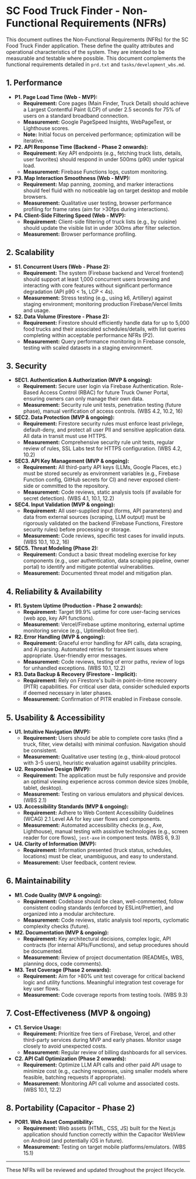 # SC Food Truck Finder - Non-Functional Requirements (NFRs)

This document outlines the Non-Functional Requirements (NFRs) for the SC Food Truck Finder application. These define the quality attributes and operational characteristics of the system. They are intended to be measurable and testable where possible. This document complements the functional requirements detailed in `prd.txt` and `tasks/development_wbs.md`.

## 1. Performance

*   **P1. Page Load Time (Web - MVP):**
    *   **Requirement:** Core pages (Main Finder, Truck Detail) should achieve a Largest Contentful Paint (LCP) of under 2.5 seconds for 75% of users on a standard broadband connection.
    *   **Measurement:** Google PageSpeed Insights, WebPageTest, or Lighthouse scores.
    *   **Note:** Initial focus on perceived performance; optimization will be iterative.
*   **P2. API Response Time (Backend - Phase 2 onwards):**
    *   **Requirement:** Key API endpoints (e.g., fetching truck lists, details, user favorites) should respond in under 500ms (p90) under typical load.
    *   **Measurement:** Firebase Functions logs, custom monitoring.
*   **P3. Map Interaction Smoothness (Web - MVP):**
    *   **Requirement:** Map panning, zooming, and marker interactions should feel fluid with no noticeable lag on target desktop and mobile browsers.
    *   **Measurement:** Qualitative user testing, browser performance profiling for frame rates (aim for >30fps during interactions).
*   **P4. Client-Side Filtering Speed (Web - MVP):**
    *   **Requirement:** Client-side filtering of truck lists (e.g., by cuisine) should update the visible list in under 300ms after filter selection.
    *   **Measurement:** Browser performance profiling.

## 2. Scalability

*   **S1. Concurrent Users (Web - Phase 2):**
    *   **Requirement:** The system (Firebase backend and Vercel frontend) should support at least 1,000 concurrent users browsing and interacting with core features without significant performance degradation (API p90 < 1s, LCP < 4s).
    *   **Measurement:** Stress testing (e.g., using k6, Artillery) against staging environment; monitoring production Firebase/Vercel limits and usage.
*   **S2. Data Volume (Firestore - Phase 2):**
    *   **Requirement:** Firestore should efficiently handle data for up to 5,000 food trucks and their associated schedules/details, with list queries completing within acceptable performance NFRs (P2).
    *   **Measurement:** Query performance monitoring in Firebase console, testing with scaled datasets in a staging environment.

## 3. Security

*   **SEC1. Authentication & Authorization (MVP & ongoing):**
    *   **Requirement:** Secure user login via Firebase Authentication. Role-Based Access Control (RBAC) for future Truck Owner Portal, ensuring owners can only manage their own data.
    *   **Measurement:** Security rule unit tests, penetration testing (future phase), manual verification of access controls. (WBS 4.2, 10.2, 16)
*   **SEC2. Data Protection (MVP & ongoing):**
    *   **Requirement:** Firestore security rules must enforce least privilege, default-deny, and protect all user PII and sensitive application data. All data in transit must use HTTPS.
    *   **Measurement:** Comprehensive security rule unit tests, regular review of rules, SSL Labs test for HTTPS configuration. (WBS 4.2, 10.2)
*   **SEC3. API Key Management (MVP & ongoing):**
    *   **Requirement:** All third-party API keys (LLMs, Google Places, etc.) must be stored securely as environment variables (e.g., Firebase Function config, GitHub secrets for CI) and never exposed client-side or committed to the repository.
    *   **Measurement:** Code reviews, static analysis tools (if available for secret detection). (WBS 4.1, 10.1, 12.2)
*   **SEC4. Input Validation (MVP & ongoing):**
    *   **Requirement:** All user-supplied input (forms, API parameters) and data from external sources (scraping, LLM output) must be rigorously validated on the backend (Firebase Functions, Firestore security rules) before processing or storage.
    *   **Measurement:** Code reviews, specific test cases for invalid inputs. (WBS 10.1, 10.2, 16)
*   **SEC5. Threat Modeling (Phase 2):**
    *   **Requirement:** Conduct a basic threat modeling exercise for key components (e.g., user authentication, data scraping pipeline, owner portal) to identify and mitigate potential vulnerabilities.
    *   **Measurement:** Documented threat model and mitigation plan.

## 4. Reliability & Availability

*   **R1. System Uptime (Production - Phase 2 onwards):**
    *   **Requirement:** Target 99.9% uptime for core user-facing services (web app, key API functions).
    *   **Measurement:** Vercel/Firebase uptime monitoring, external uptime monitoring service (e.g., UptimeRobot free tier).
*   **R2. Error Handling (MVP & ongoing):**
    *   **Requirement:** Graceful error handling for API calls, data scraping, and AI parsing. Automated retries for transient issues where appropriate. User-friendly error messages.
    *   **Measurement:** Code reviews, testing of error paths, review of logs for unhandled exceptions. (WBS 10.1, 12.2)
*   **R3. Data Backup & Recovery (Firestore - Implicit):**
    *   **Requirement:** Rely on Firestore's built-in point-in-time recovery (PITR) capabilities. For critical user data, consider scheduled exports if deemed necessary in later phases.
    *   **Measurement:** Confirmation of PITR enabled in Firebase console.

## 5. Usability & Accessibility

*   **U1. Intuitive Navigation (MVP):**
    *   **Requirement:** Users should be able to complete core tasks (find a truck, filter, view details) with minimal confusion. Navigation should be consistent.
    *   **Measurement:** Qualitative user testing (e.g., think-aloud protocol with 3-5 users), heuristic evaluation against usability principles.
*   **U2. Responsive Design (MVP):**
    *   **Requirement:** The application must be fully responsive and provide an optimal viewing experience across common device sizes (mobile, tablet, desktop).
    *   **Measurement:** Testing on various emulators and physical devices. (WBS 2.1)
*   **U3. Accessibility Standards (MVP & ongoing):**
    *   **Requirement:** Adhere to Web Content Accessibility Guidelines (WCAG) 2.1 Level AA for key user flows and components.
    *   **Measurement:** Automated accessibility checks (e.g., Axe, Lighthouse), manual testing with assistive technologies (e.g., screen reader for core flows), `jest-axe` in component tests. (WBS 6, 9.3)
*   **U4. Clarity of Information (MVP):**
    *   **Requirement:** Information presented (truck status, schedules, locations) must be clear, unambiguous, and easy to understand.
    *   **Measurement:** User feedback, content review.

## 6. Maintainability

*   **M1. Code Quality (MVP & ongoing):**
    *   **Requirement:** Codebase should be clean, well-commented, follow consistent coding standards (enforced by ESLint/Prettier), and organized into a modular architecture.
    *   **Measurement:** Code reviews, static analysis tool reports, cyclomatic complexity checks (future).
*   **M2. Documentation (MVP & ongoing):**
    *   **Requirement:** Key architectural decisions, complex logic, API contracts (for internal APIs/Functions), and setup procedures should be documented.
    *   **Measurement:** Review of project documentation (READMEs, WBS, planning docs, code comments).
*   **M3. Test Coverage (Phase 2 onwards):**
    *   **Requirement:** Aim for >80% unit test coverage for critical backend logic and utility functions. Meaningful integration test coverage for key user flows.
    *   **Measurement:** Code coverage reports from testing tools. (WBS 9.3)

## 7. Cost-Effectiveness (MVP & ongoing)

*   **C1. Service Usage:**
    *   **Requirement:** Prioritize free tiers of Firebase, Vercel, and other third-party services during MVP and early phases. Monitor usage closely to avoid unexpected costs.
    *   **Measurement:** Regular review of billing dashboards for all services.
*   **C2. API Call Optimization (Phase 2 onwards):**
    *   **Requirement:** Optimize LLM API calls and other paid API usage to minimize cost (e.g., caching responses, using smaller models where feasible, batching requests if appropriate).
    *   **Measurement:** Monitoring API call volume and associated costs. (WBS 10.1, 12.2)

## 8. Portability (Capacitor - Phase 2)

*   **POR1. Web Asset Compatibility:**
    *   **Requirement:** Web assets (HTML, CSS, JS) built for the Next.js application should function correctly within the Capacitor WebView on Android (and potentially iOS in future).
    *   **Measurement:** Testing on target mobile platforms/emulators. (WBS 15.1)

---
These NFRs will be reviewed and updated throughout the project lifecycle.
